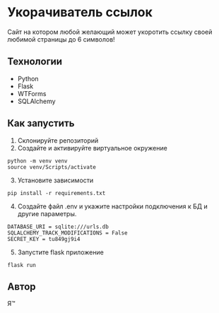 # Укорачиватель ссылок

Сайт на котором любой желающий может укоротить ссылку своей любимой страницы до 6 символов!

## Технологии

* Python
* Flask
* WTForms
* SQLAlchemy

## Как запустить

1. Склонируйте репозиторий
2. Создайте и активируйте виртуальное окружение
```commandline
python -m venv venv
source venv/Scripts/activate
```  
3. Установите зависимости
```commandline
pip install -r requirements.txt
```
4. Создайте файл .env и укажите настройки подключения к БД и другие параметры.
```commandline
DATABASE_URI = sqlite:///urls.db
SQLALCHEMY_TRACK_MODIFICATIONS = False
SECRET_KEY = tu849gj9i4
```
5. Запустите flask приложение
```commandline
flask run
```

## Автор

Я™
